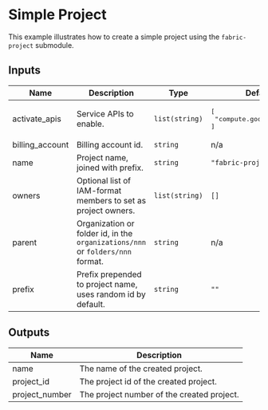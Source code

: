 # Simple Project

This example illustrates how to create a simple project using the `fabric-project` submodule.

<!-- BEGINNING OF PRE-COMMIT-TERRAFORM DOCS HOOK -->
## Inputs

| Name | Description | Type | Default | Required |
|------|-------------|------|---------|:--------:|
| activate\_apis | Service APIs to enable. | `list(string)` | <pre>[<br>  "compute.googleapis.com"<br>]</pre> | no |
| billing\_account | Billing account id. | `string` | n/a | yes |
| name | Project name, joined with prefix. | `string` | `"fabric-project"` | no |
| owners | Optional list of IAM-format members to set as project owners. | `list(string)` | `[]` | no |
| parent | Organization or folder id, in the `organizations/nnn` or `folders/nnn` format. | `string` | n/a | yes |
| prefix | Prefix prepended to project name, uses random id by default. | `string` | `""` | no |

## Outputs

| Name | Description |
|------|-------------|
| name | The name of the created project. |
| project\_id | The project id of the created project. |
| project\_number | The project number of the created project. |

<!-- END OF PRE-COMMIT-TERRAFORM DOCS HOOK -->
